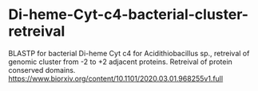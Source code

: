 # Di-heme-Cyt-c4-bacterial-cluster-retreival
BLASTP for bacterial Di-heme Cyt c4 for Acidithiobacillus sp., retreival of genomic cluster from -2 to +2 adjacent proteins. Retreival of protein conserved domains.
https://www.biorxiv.org/content/10.1101/2020.03.01.968255v1.full
